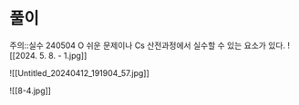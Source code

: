 # 풀이
주의::실수
240504  O 쉬운 문제이나 Cs 산전과정에서 실수할 수 있는 요소가 있다.
![[2024. 5. 8. - 1.jpg]]


![[Untitled_20240412_191904_57.jpg]]





![[8-4.jpg]]